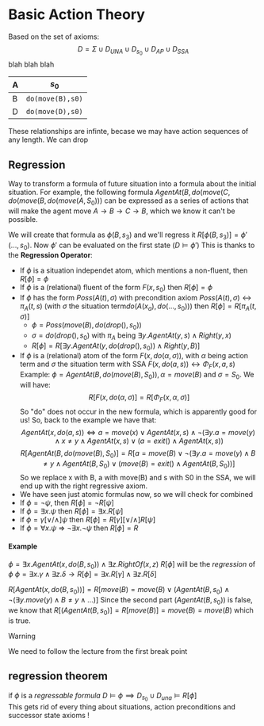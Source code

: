 # Basic Action Theory
Based on the set of axioms:
$$
D=\Sigma \cup D_{UNA} \cup D_{s_0} \cup D_{AP} \cup D_{SSA}
$$
blah blah blah

| A   | $s_0$            |
| --- | ---------------- |
| B   | `do(move(B),s0)` |
| D   | `do(move(D),s0)` |
These relationships are infinte, becase we may have action sequences of any length. We can drop 
## Regression
Way to transform a formula of future situation into a formula about the initial situation.
For example, the following formula $AgentAt(B, do(move(C,do(move(B,do(move(A,S_0)))$ can be expressed as a series of actions that will make the agent move $A \rightarrow B \rightarrow C \rightarrow B$, which we know it can't be possible.

We will create that formula as $\phi(B,s_3)$ and we'll regress it $R[\phi(B,s_3)] = \phi'(..., s_0)$. Now $\phi'$ can be evaluated on the first state ($D\models \phi'$) This is thanks to the **Regression Operator**:
- If $\phi$ is a situation independet atom, which mentions a non-fluent, then $R[\phi] = \phi$
- If $\phi$ is a (relational) fluent of the form $F(x, s_0)$ then $R[\phi] = \phi$
- If $\phi$ has the form $Poss(A(t), \sigma)$ with precondition axiom $Poss(A(t), \sigma) \leftrightarrow \pi_A(t,s)$ (with $\sigma$ the situation term$do(A(x_a),do(...,s_0))$) then  $R[\phi] = R[\pi_A(t, \sigma)]$ 
	- $\phi = Poss(move(B), do(drop(), s_0))$ 
	- $\sigma = do(drop(), s_0)$ with $\pi_A$ being $\exists y. AgentAt(y,s) \wedge Right(y,x)$
	- $R[\phi]= R[\exists y. AgentAt(y,do(drop(),s_0)) \wedge Right(y,B)]$
- If $\phi$ is a (relational) atom of the form $F(x, do(\alpha, \sigma))$, with $\alpha$ being action term and $\sigma$ the situation term with SSA $F(x,do(a, s)) \leftrightarrow \Phi_F(x,a,s)$ 
	  Example:
	  $\phi = AgentAt(B,do(move(B),S_0)), \alpha = move(B)$ and $\sigma = S_0$.
	  We will have:$$R[F(x,do(\alpha,\sigma)] = R[\Phi_F(x,\alpha,\sigma)]$$
	  So "do" does not occur in the new formula, which is apparently good for us!
	  So, back to the example we have that:$$AgentAt(x,do(a,s))\iff a=move(x)\vee AgentAt(x,s)\wedge \neg (\exists y.a= move(y)\wedge x\neq y \wedge AgentAt(x,s) \vee (a=exit()\wedge AgentAt(x,s)) $$
	  $$R[AgentAt(B,do(move(B),S_0)] = R[a = move(B) \vee \neg (\exists y.a = move(y)\wedge B\neq y \wedge AgentAt(B,S_0) \vee (move(B)=exit()\wedge AgentAt(B,S_0))]$$
	  So we replace x with B, a with move(B) and s with S0 in the SSA, we will end up with the right regressive axiom.
- We have seen just atomic formulas now, so we will check for combined
- If $\phi = \neg \psi$, then $R[\phi] = \neg R[\psi]$ 
- If $\phi = \exists x. \psi$ then $R[\phi] = \exists x.R[\psi]$
- if $\phi = \gamma [\vee / \wedge] \psi$ then $R[\phi] = R[\gamma] [\vee / \wedge] R[\psi]$ 
- If $\phi = \forall x. \psi$ => $\neg \exists x. \neg \psi$  then $R[\phi] = R$
#### Example
$\phi = \exists x. AgentAt(x, do(B, s_0)) \wedge \exists z. RightOf(x,z)$ 
$R[\phi]$ will be the _regression_ of $\phi$
$\phi = \exists x.\gamma \wedge \exists z. \delta \rightarrow R[\phi] =  \exists x.R[\gamma] \wedge  \exists z. R[\delta]$ 

$R[ AgentAt(x, do(B, s_0))] =  R[move(B)= move(B) \vee (AgentAt(B, s_0) \wedge \neg (\exists y.move(y) \wedge B \neq y \wedge  ...)]$ 
Since the second part ($AgentAt(B, s_0)$) is false, we know that $R[(AgentAt(B, s_0)] = R[move(B)] = move(B) = move(B)$ which is true.
> [!WARNING]
> We need to follow the lecture from the first break point

## regression theorem
if $\phi$ is a *regressable formula* 
$D \models \phi \implies D_{s_0} \cup D_{una} \models R[\phi]$  
This gets rid of every thing about situations, action preconditions and successor state axioms !

